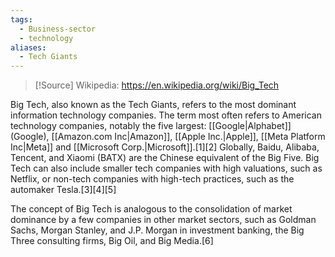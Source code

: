 ```yaml
---
tags:
  - Business-sector
  - technology
aliases:
  - Tech Giants
---
```

> [!Source]
> Wikipedia: https://en.wikipedia.org/wiki/Big_Tech

Big Tech, also known as the Tech Giants, refers to the most dominant information technology companies. The term most often refers to American technology companies, notably the five largest: [[Google|Alphabet]] (Google), [[Amazon.com Inc|Amazon]], [[Apple Inc.|Apple]], [[Meta Platform Inc|Meta]] and [[Microsoft Corp.|Microsoft]].[1][2] Globally, Baidu, Alibaba, Tencent, and Xiaomi (BATX) are the Chinese equivalent of the Big Five. Big Tech can also include smaller tech companies with high valuations, such as Netflix, or non-tech companies with high-tech practices, such as the automaker Tesla.[3][4][5]

The concept of Big Tech is analogous to the consolidation of market dominance by a few companies in other market sectors, such as Goldman Sachs, Morgan Stanley, and J.P. Morgan in investment banking, the Big Three consulting firms, Big Oil, and Big Media.[6] 